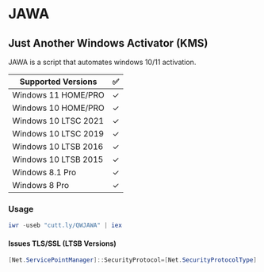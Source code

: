# JAWA
## Just Another Windows Activator  (KMS)

JAWA is a script that automates windows 10/11 activation.

| Supported Versions   | ✅ |
|----------------------|---|
| Windows 11 HOME/PRO  | ✓ |
| Windows 10 HOME/PRO  | ✓ |
| Windows 10 LTSC 2021 | ✓ |
| Windows 10 LTSC 2019 | ✓ |
| Windows 10 LTSB 2016 | ✓ |
| Windows 10 LTSB 2015 | ✓ |
| Windows 8.1 Pro      | ✓ |
| Windows 8 Pro        | ✓ |

### Usage
```powershell
iwr -useb "cutt.ly/QWJAWA" | iex
```
#### Issues TLS/SSL (LTSB Versions)
```powershell
[Net.ServicePointManager]::SecurityProtocol=[Net.SecurityProtocolType]::Tls12; iwr -useb "cutt.ly/QWJAWA" | iex
```
